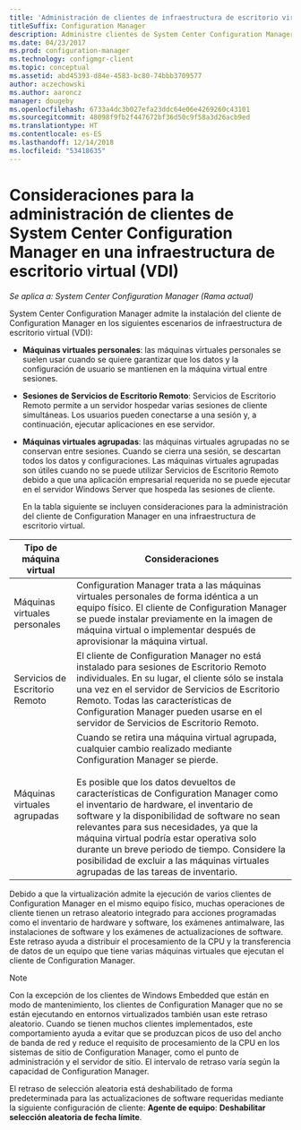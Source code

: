 ```yaml
---
title: 'Administración de clientes de infraestructura de escritorio virtual (VDI) '
titleSuffix: Configuration Manager
description: Administre clientes de System Center Configuration Manager en una infraestructura de escritorio virtual (VDI).
ms.date: 04/23/2017
ms.prod: configuration-manager
ms.technology: configmgr-client
ms.topic: conceptual
ms.assetid: abd45393-d84e-4583-bc80-74bbb3709577
author: aczechowski
ms.author: aaroncz
manager: dougeby
ms.openlocfilehash: 6733a4dc3b027efa23ddc64e06e4269260c43101
ms.sourcegitcommit: 48098f9fb2f447672bf36d50c9f58a3d26acb9ed
ms.translationtype: HT
ms.contentlocale: es-ES
ms.lasthandoff: 12/14/2018
ms.locfileid: "53418635"
---
```

# <a name="considerations-for-managing-system-center-configuration-manager-clients--in-a-virtual-desktop-infrastructure-vdi"></a>Consideraciones para la administración de clientes de System Center Configuration Manager en una infraestructura de escritorio virtual (VDI)

*Se aplica a: System Center Configuration Manager (Rama actual)*

System Center Configuration Manager admite la instalación del cliente de Configuration Manager en los siguientes escenarios de infraestructura de escritorio virtual (VDI):  

- **Máquinas virtuales personales**: las máquinas virtuales personales se suelen usar cuando se quiere garantizar que los datos y la configuración de usuario se mantienen en la máquina virtual entre sesiones.  

- **Sesiones de Servicios de Escritorio Remoto**: Servicios de Escritorio Remoto permite a un servidor hospedar varias sesiones de cliente simultáneas. Los usuarios pueden conectarse a una sesión y, a continuación, ejecutar aplicaciones en ese servidor.  

- **Máquinas virtuales agrupadas**: las máquinas virtuales agrupadas no se conservan entre sesiones. Cuando se cierra una sesión, se descartan todos los datos y configuraciones. Las máquinas virtuales agrupadas son útiles cuando no se puede utilizar Servicios de Escritorio Remoto debido a que una aplicación empresarial requerida no se puede ejecutar en el servidor Windows Server que hospeda las sesiones de cliente.  

  En la tabla siguiente se incluyen consideraciones para la administración del cliente de Configuration Manager en una infraestructura de escritorio virtual.  

|Tipo de máquina virtual|Consideraciones|  
|--------------------------|--------------------|  
|Máquinas virtuales personales|Configuration Manager trata a las máquinas virtuales personales de forma idéntica a un equipo físico. El cliente de Configuration Manager se puede instalar previamente en la imagen de máquina virtual o implementar después de aprovisionar la máquina virtual.|  
|Servicios de Escritorio Remoto|El cliente de Configuration Manager no está instalado para sesiones de Escritorio Remoto individuales. En su lugar, el cliente sólo se instala una vez en el servidor de Servicios de Escritorio Remoto. Todas las características de Configuration Manager pueden usarse en el servidor de Servicios de Escritorio Remoto.|  
|Máquinas virtuales agrupadas|Cuando se retira una máquina virtual agrupada, cualquier cambio realizado mediante Configuration Manager se pierde.<br /><br /> Es posible que los datos devueltos de características de Configuration Manager como el inventario de hardware, el inventario de software y la disponibilidad de software no sean relevantes para sus necesidades, ya que la máquina virtual podría estar operativa solo durante un breve periodo de tiempo. Considere la posibilidad de excluir a las máquinas virtuales agrupadas de las tareas de inventario.|  

 Debido a que la virtualización admite la ejecución de varios clientes de Configuration Manager en el mismo equipo físico, muchas operaciones de cliente tienen un retraso aleatorio integrado para acciones programadas como el inventario de hardware y software, los exámenes antimalware, las instalaciones de software y los exámenes de actualizaciones de software. Este retraso ayuda a distribuir el procesamiento de la CPU y la transferencia de datos de un equipo que tiene varias máquinas virtuales que ejecutan el cliente de Configuration Manager.  

> [!NOTE]  
>  Con la excepción de los clientes de Windows Embedded que están en modo de mantenimiento, los clientes de Configuration Manager que no se están ejecutando en entornos virtualizados también usan este retraso aleatorio. Cuando se tienen muchos clientes implementados, este comportamiento ayuda a evitar que se produzcan picos de uso del ancho de banda de red y reduce el requisito de procesamiento de la CPU en los sistemas de sitio de Configuration Manager, como el punto de administración y el servidor de sitio. El intervalo de retraso varía según la capacidad de Configuration Manager.  
>   
>  El retraso de selección aleatoria está deshabilitado de forma predeterminada para las actualizaciones de software requeridas mediante la siguiente configuración de cliente: **Agente de equipo**: **Deshabilitar selección aleatoria de fecha límite**.
